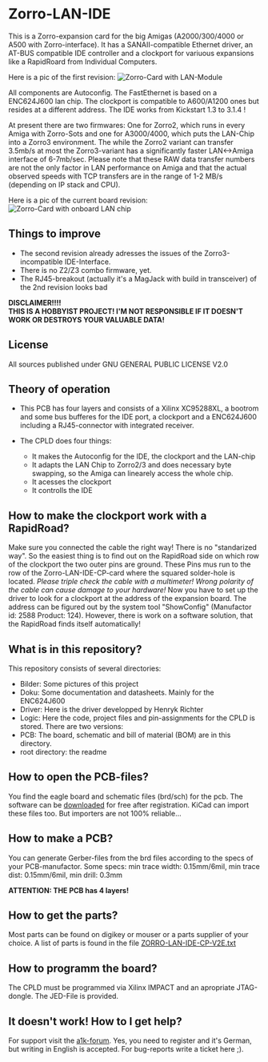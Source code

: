 # Zorro-LAN-IDE
 
This is a Zorro-expansion card for the big Amigas (A2000/300/4000 or A500 with Zorro-interface). It has a SANAII-compatible Ethernet driver, an AT-BUS compatible IDE controller and a clockport for variuous expansions like a RapidRoard from Individual Computers.

Here is a pic of the first revision:
![Zorro-Card with LAN-Module](https://gitlab.com/MHeinrichs/Zorro-LAN-IDE/raw/master/Bilder/Aufgebaut.jpg)

All components are Autoconfig. The FastEthernet is based on a ENC624J600 lan chip. The clockport is compatible to A600/A1200 ones but resides at a different address. The IDE works from Kickstart 1.3 to 3.1.4 !

At present there are two firmwares: One for Zorro2, which runs in every Amiga with Zorro-Sots and one for A3000/4000, which puts the LAN-Chip into a Zorro3 environment. The while the Zorro2 variant can transfer 3.5mb/s at most the Zorro3-variant has a significantly faster LAN<->Amiga interface of 6-7mb/sec. Please note that these RAW data transfer numbers are not the only factor in LAN performance on Amiga and that the actual observed speeds with TCP transfers are in the range of 1-2 MB/s (depending on IP stack and CPU). 

Here is a pic of the current board revision:
![Zorro-Card with onboard LAN chip](https://gitlab.com/MHeinrichs/Zorro-LAN-IDE/raw/master/Bilder/LANIDEv03.JPG)


## Things to improve

* The second revision already adresses the issues of the Zorro3-incompatible IDE-Interface.
* There is no Z2/Z3 combo firmware, yet.
* The RJ45-breakout (actually it's a MagJack with build in transceiver) of the 2nd revision looks bad 

**DISCLAIMER!!!!**  
**THIS IS A HOBBYIST PROJECT! I'M NOT RESPONSIBLE IF IT DOESN'T WORK OR DESTROYS YOUR VALUABLE DATA!**

## License
All sources published under GNU GENERAL PUBLIC LICENSE V2.0

## Theory of operation
* This PCB has four layers and consists of a Xilinx XC95288XL, a bootrom and some bus bufferes for the IDE port, a clockport and a ENC624J600 including a RJ45-connector with integrated receiver. 

* The CPLD does four things:
    * It makes the Autoconfig for the IDE, the clockport and the LAN-chip
    * It adapts the LAN Chip to Zorro2/3 and does necessary byte swapping, so the Amiga can linearely access the whole chip.
    * It acesses the clockport
    * It controlls the IDE

## How to make the clockport work with a RapidRoad?

Make sure you connected the cable the right way! There is no "standarized way". So the easiest thing is to find out on the RapidRoad side on which row of the clockport the two outer pins are ground. These Pins mus run to the row of the Zorro-LAN-IDE-CP-card where the squared solder-hole is located. *Please triple check the cable with a multimeter! Wrong polarity of the cable can cause damage to your hardware!* 
Now you have to set up the driver to look for a clockport at the address of the expansion board. The address can be figured out by the system tool "ShowConfig" (Manufactor id: 2588 Product: 124). 
However, there is work on a software solution, that the RapidRoad finds itself automatically!

## What is in this repository?
This repository consists of several directories:

* Bilder: Some pictures of this project
* Doku: Some documentation and datasheets. Mainly for the ENC624J600
* Driver: Here is the driver developped by Henryk Richter
* Logic: Here the code, project files and pin-assignments for the CPLD is stored. There are two versions: 
* PCB: The board, schematic and bill of material (BOM) are in this directory. 
* root directory: the readme

## How to open the PCB-files?
You find the eagle board and schematic files (brd/sch) for the pcb. The software can be [downloaded](https://www.autodesk.com/products/eagle/overview) for free after registration. KiCad can import these files too. But importers are not 100% reliable... 

## How to make a PCB?
You can generate Gerber-files from the brd files according to the specs of your PCB-manufactor. Some specs: min trace width: 0.15mm/6mil, min trace dist: 0.15mm/6mil, min drill: 0.3mm

**ATTENTION: THE PCB has 4 layers!**


## How to get the parts?
Most parts can be found on digikey or mouser or a parts supplier of your choice.
A list of parts is found in the file [ZORRO-LAN-IDE-CP-V2E.txt](https://gitlab.com/MHeinrichs/Zorro-LAN-IDE/raw/master/PCB/ZORRO-LAN-IDE-CP-V2E.txt)

## How to programm the board?
The CPLD must be programmed via Xilinx IMPACT and an apropriate JTAG-dongle. The JED-File is provided. 

## It doesn't work! How to I get help?
For support visit the [a1k-forum](https://www.a1k.org/forum/showthread.php?t=56940). Yes, you need to register and it's German, but writing in English is accepted. For bug-reports write a ticket here ;). 

